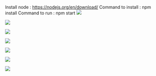 Install node : https://nodejs.org/en/download/
Command to install : npm install
Command to run : npm start
![](AssetVis.gif)

![](Filter.gif)

![](HideShow.gif)

![](NormalSort.gif)

![](MulipleSort.gif)

![](Pagination.gif)

![](ResizeReplace.gif)
